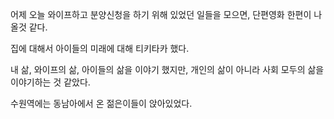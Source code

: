 어제 오늘 와이프하고 분양신청을 하기 위해 있었던 일들을 모으면,
단편영화 한편이 나올것 같다.

집에 대해서 아이들의 미래에 대해 티키타카 했다.

내 삶, 와이프의 삶, 아이들의 삶을 이야기 했지만,
개인의 삶이 아니라 사회 모두의 삶을 이야기하는 것 같았다.

수원역에는 동남아에서 온 젊은이들이 앉아있었다.
